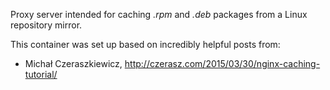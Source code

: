 Proxy server intended for caching _.rpm_ and _.deb_ packages from a Linux
repository mirror. 

This container was set up based on incredibly helpful posts from:

 - Michał Czeraszkiewicz, <http://czerasz.com/2015/03/30/nginx-caching-tutorial/>
